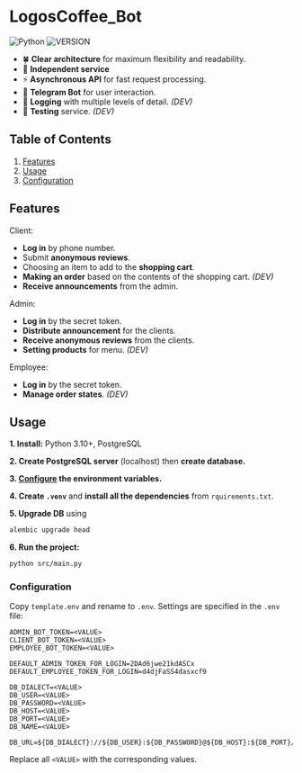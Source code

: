 # LogosCoffee_Bot

![Python](https://img.shields.io/badge/python-3.10%2B-blue)
![VERSION](https://img.shields.io/badge/status-in%20development-yellow)

- 🍀 **Clear architecture** for maximum flexibility and readability.
- 🦅 **Independent service**
- ⚡ **Asynchronous API** for fast request processing.
- 🤖 **Telegram Bot** for user interaction.
- 📝 **Logging** with multiple levels of detail. _(DEV)_
- 🔬 **Testing** service. _(DEV)_


## Table of Contents
1. [Features](#features)
2. [Usage](#usage)  
3. [Configuration](#configuration)


## Features
Client:
- **Log in** by phone number.
- Submit **anonymous reviews**.
- Choosing an item to add to the **shopping cart**.
- **Making an order** based on the contents of the shopping cart. _(DEV)_
- **Receive announcements** from the admin.

Admin:
- **Log in** by the secret token.
- **Distribute announcement** for the clients.
- **Receive anonymous reviews** from the clients.
- **Setting products** for menu. _(DEV)_

Employee:
- **Log in** by the secret token.
- **Manage order states**. _(DEV)_


## Usage
**1. Install:** Python 3.10+, PostgreSQL

**2. Create PostgreSQL server** (localhost) then **create database.**

**3. [Configure](#configuration) the environment variables.**

**4. Create `.venv`** and **install all the dependencies** from `rquirements.txt`.

**5. Upgrade DB** using 
```bash
alembic upgrade head
```

**6. Run the project:**
```bash
python src/main.py
```


### Configuration
Copy `template.env` and rename to `.env`. Settings are specified in the `.env` file:
```
ADMIN_BOT_TOKEN=<VALUE>
CLIENT_BOT_TOKEN=<VALUE>
EMPLOYEE_BOT_TOKEN=<VALUE>

DEFAULT_ADMIN_TOKEN_FOR_LOGIN=2DAd6jwe21kdASCx
DEFAULT_EMPLOYEE_TOKEN_FOR_LOGIN=d4djFaSS4dasxcf9

DB_DIALECT=<VALUE>
DB_USER=<VALUE>
DB_PASSWORD=<VALUE>
DB_HOST=<VALUE>
DB_PORT=<VALUE>
DB_NAME=<VALUE>

DB_URL=${DB_DIALECT}://${DB_USER}:${DB_PASSWORD}@${DB_HOST}:${DB_PORT}/${DB_NAME}
```
Replace all `<VALUE>` with the corresponding values.

<br><br>